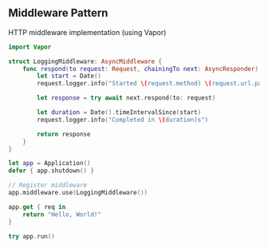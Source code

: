 <!-- METADATA
{
  "title": "Swift Middleware Pattern",
  "tags": [
    "swift",
    "patterns"
  ],
  "language": "swift"
}
-->

## Middleware Pattern
HTTP middleware implementation (using Vapor)
```swift
import Vapor

struct LoggingMiddleware: AsyncMiddleware {
    func respond(to request: Request, chainingTo next: AsyncResponder) async throws -> Response {
        let start = Date()
        request.logger.info("Started \(request.method) \(request.url.path)")

        let response = try await next.respond(to: request)

        let duration = Date().timeIntervalSince(start)
        request.logger.info("Completed in \(duration)s")

        return response
    }
}

let app = Application()
defer { app.shutdown() }

// Register middleware
app.middleware.use(LoggingMiddleware())

app.get { req in
    return "Hello, World!"
}

try app.run()
```
